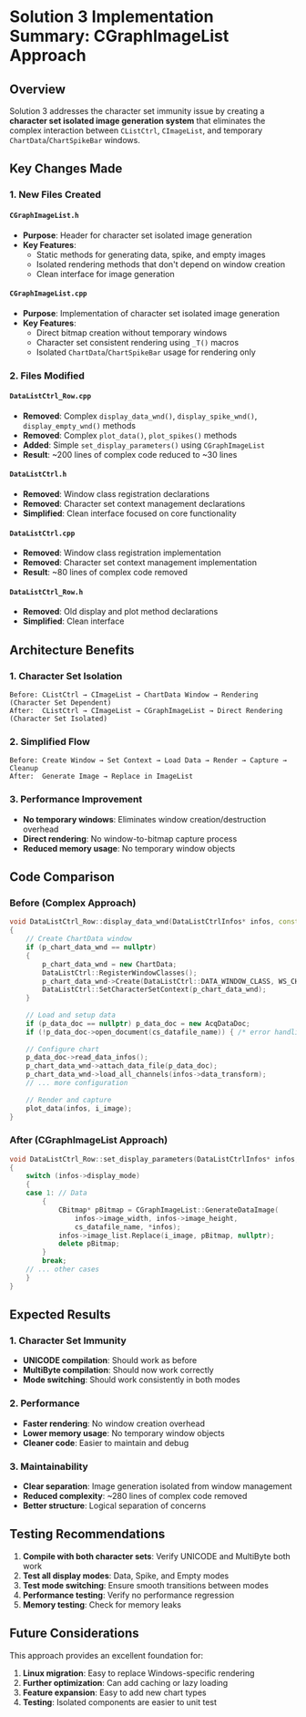 # Solution 3 Implementation Summary: CGraphImageList Approach

## Overview

Solution 3 addresses the character set immunity issue by creating a **character set isolated image generation system** that eliminates the complex interaction between `CListCtrl`, `CImageList`, and temporary `ChartData`/`ChartSpikeBar` windows.

## Key Changes Made

### 1. New Files Created

#### `CGraphImageList.h`
- **Purpose**: Header for character set isolated image generation
- **Key Features**:
  - Static methods for generating data, spike, and empty images
  - Isolated rendering methods that don't depend on window creation
  - Clean interface for image generation

#### `CGraphImageList.cpp`
- **Purpose**: Implementation of character set isolated image generation
- **Key Features**:
  - Direct bitmap creation without temporary windows
  - Character set consistent rendering using `_T()` macros
  - Isolated `ChartData`/`ChartSpikeBar` usage for rendering only

### 2. Files Modified

#### `DataListCtrl_Row.cpp`
- **Removed**: Complex `display_data_wnd()`, `display_spike_wnd()`, `display_empty_wnd()` methods
- **Removed**: Complex `plot_data()`, `plot_spikes()` methods
- **Added**: Simple `set_display_parameters()` using `CGraphImageList`
- **Result**: ~200 lines of complex code reduced to ~30 lines

#### `DataListCtrl.h`
- **Removed**: Window class registration declarations
- **Removed**: Character set context management declarations
- **Simplified**: Clean interface focused on core functionality

#### `DataListCtrl.cpp`
- **Removed**: Window class registration implementation
- **Removed**: Character set context management implementation
- **Result**: ~80 lines of complex code removed

#### `DataListCtrl_Row.h`
- **Removed**: Old display and plot method declarations
- **Simplified**: Clean interface

## Architecture Benefits

### 1. Character Set Isolation
```
Before: CListCtrl → CImageList → ChartData Window → Rendering (Character Set Dependent)
After:  CListCtrl → CImageList → CGraphImageList → Direct Rendering (Character Set Isolated)
```

### 2. Simplified Flow
```
Before: Create Window → Set Context → Load Data → Render → Capture → Cleanup
After:  Generate Image → Replace in ImageList
```

### 3. Performance Improvement
- **No temporary windows**: Eliminates window creation/destruction overhead
- **Direct rendering**: No window-to-bitmap capture process
- **Reduced memory usage**: No temporary window objects

## Code Comparison

### Before (Complex Approach)
```cpp
void DataListCtrl_Row::display_data_wnd(DataListCtrlInfos* infos, const int i_image)
{
    // Create ChartData window
    if (p_chart_data_wnd == nullptr)
    {
        p_chart_data_wnd = new ChartData;
        DataListCtrl::RegisterWindowClasses();
        p_chart_data_wnd->Create(DataListCtrl::DATA_WINDOW_CLASS, WS_CHILD, ...);
        DataListCtrl::SetCharacterSetContext(p_chart_data_wnd);
    }
    
    // Load and setup data
    if (p_data_doc == nullptr) p_data_doc = new AcqDataDoc;
    if (!p_data_doc->open_document(cs_datafile_name)) { /* error handling */ }
    
    // Configure chart
    p_data_doc->read_data_infos();
    p_chart_data_wnd->attach_data_file(p_data_doc);
    p_chart_data_wnd->load_all_channels(infos->data_transform);
    // ... more configuration
    
    // Render and capture
    plot_data(infos, i_image);
}
```

### After (CGraphImageList Approach)
```cpp
void DataListCtrl_Row::set_display_parameters(DataListCtrlInfos* infos, const int i_image)
{
    switch (infos->display_mode)
    {
    case 1: // Data
        {
            CBitmap* pBitmap = CGraphImageList::GenerateDataImage(
                infos->image_width, infos->image_height,
                cs_datafile_name, *infos);
            infos->image_list.Replace(i_image, pBitmap, nullptr);
            delete pBitmap;
        }
        break;
    // ... other cases
    }
}
```

## Expected Results

### 1. Character Set Immunity
- **UNICODE compilation**: Should work as before
- **MultiByte compilation**: Should now work correctly
- **Mode switching**: Should work consistently in both modes

### 2. Performance
- **Faster rendering**: No window creation overhead
- **Lower memory usage**: No temporary window objects
- **Cleaner code**: Easier to maintain and debug

### 3. Maintainability
- **Clear separation**: Image generation isolated from window management
- **Reduced complexity**: ~280 lines of complex code removed
- **Better structure**: Logical separation of concerns

## Testing Recommendations

1. **Compile with both character sets**: Verify UNICODE and MultiByte both work
2. **Test all display modes**: Data, Spike, and Empty modes
3. **Test mode switching**: Ensure smooth transitions between modes
4. **Performance testing**: Verify no performance regression
5. **Memory testing**: Check for memory leaks

## Future Considerations

This approach provides an excellent foundation for:
1. **Linux migration**: Easy to replace Windows-specific rendering
2. **Further optimization**: Can add caching or lazy loading
3. **Feature expansion**: Easy to add new chart types
4. **Testing**: Isolated components are easier to unit test






